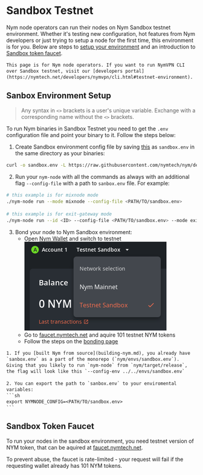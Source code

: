 # Sandbox Testnet

Nym node operators can run their nodes on Nym Sandbox testnet environment. Whether it's testing new configuration, hot features from Nym developers or just trying to setup a node for the first time, this environment is for you. Below are steps to [setup your environment](#sandbox-environment-setup) and an introduction to [Sandbox token faucet](#sandbox-token-faucet).

```admonish warning title=""
This page is for Nym node operators. If you want to run NymVPN CLI over Sandbox testnet, visit our [developers portal](https://nymtech.net/developers/nymvpn/cli.html#testnet-environment).
```

## Sanbox Environment Setup

> Any syntax in `<>` brackets is a user's unique variable. Exchange with a corresponding name without the `<>` brackets.

To run Nym binaries in Sandbox Testnet you need to get the `.env` configuration file and point your binary to it. Follow the steps below:


1. Create Sandbox environment config file by saving [this](https://raw.githubusercontent.com/nymtech/nym/develop/envs/sandbox.env) as `sandbox.env` in the same directory as your binaries:
```sh
curl -o sandbox.env -L https://raw.githubusercontent.com/nymtech/nym/develop/envs/sandbox.env
```

2. Run your `nym-node` with all the commands as always with an additional flag `--config-file` with a path to `sanbox.env` file. For example:
```sh
# this example is for mixnode mode
./nym-node run --mode mixnode --config-file <PATH/TO/sandbox.env>

# this example is for exit-gateway mode
./nym-node run --id <ID> --config-file <PATH/TO/sandbox.env> --mode exit-gateway --public-ips "$(curl -4 https://ifconfig.me)" --hostname "<YOUR_DOMAIN>" --http-bind-address 0.0.0.0:8080 --mixnet-bind-address 0.0.0.0:1789 true --location <COUNTRY_FULL_NAME>
```

3. Bond your node to Nym Sandbox environment:
	- Open [Nym Wallet](https://nymtech.net/download/wallet) and switch to testnet
![](images/sandbox.png)
	- Go to [faucet.nymtech.net](https://faucet.nymtech.net) and aquire 101 testnet NYM tokens
	- Follow the steps on the [bonding page](nodes/bonding.md)

~~~admonish tip
1. If you [built Nym from source](building-nym.md), you already have `sanbox.env` as a part of the monorepo (`nym/envs/sandbox.env`). Giving that you likely to run `nym-node` from `nym/target/release`, the flag will look like this `--config-env ../../envs/sandbox.env`

2. You can export the path to `sanbox.env` to your enviromental variables:
```sh
export NYMNODE_CONFIG=<PATH/TO/sandbox.env>
```
~~~

## Sandbox Token Faucet

To run your nodes in the sandbox environment, you need testnet version of NYM token, that can be aquired at [faucet.nymtech.net](https://faucet.nymtech.net).

To prevent abuse, the faucet is rate-limited - your request will fail if the requesting wallet already has 101 NYM tokens.
